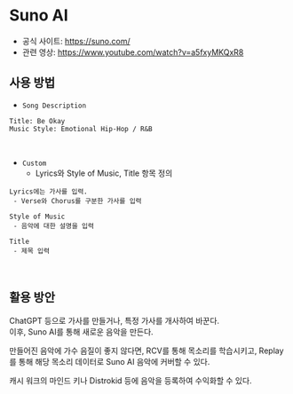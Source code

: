 # Suno AI

 - 공식 사이트: https://suno.com/
 - 관련 영상: https://www.youtube.com/watch?v=a5fxyMKQxR8

## 사용 방법

 - `Song Description`
```
Title: Be Okay
Music Style: Emotional Hip-Hop / R&B
```
<br/>

 - `Custom`
    - Lyrics와 Style of Music, Title 항목 정의
```
Lyrics에는 가사를 입력.
 - Verse와 Chorus를 구분한 가사를 입력

Style of Music
 - 음악에 대한 설명을 입력

Title
 - 제목 입력
```
<br/>

## 활용 방안

ChatGPT 등으로 가사를 만들거나, 특정 가사를 개사하여 바꾼다.  
이후, Suno AI를 통해 새로운 음악을 만든다.  

만들어진 음악에 가수 음질이 좋지 않다면, RCV를 통해 목소리를 학습시키고, 
Replay를 통해 해당 목소리 데이터로 Suno AI 음악에 커버할 수 있다.  

캐시 워크의 마인드 키나 Distrokid 등에 음악을 등록하여 수익화할 수 있다.  
